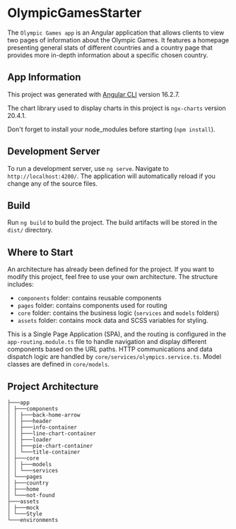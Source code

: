 # OlympicGamesStarter

The `Olympic Games app` is an Angular application that allows clients to view two pages of information about the Olympic Games. It features a homepage presenting general stats of different countries and a country page that provides more in-depth information about a specific chosen country.

## App Information

This project was generated with [Angular CLI](https://github.com/angular/angular-cli) version 16.2.7.

The chart library used to display charts in this project is `ngx-charts` version 20.4.1.

Don't forget to install your node_modules before starting (`npm install`).

## Development Server

To run a development server, use `ng serve`. Navigate to `http://localhost:4200/`. The application will automatically reload if you change any of the source files.

## Build

Run `ng build` to build the project. The build artifacts will be stored in the `dist/` directory.

## Where to Start

An architecture has already been defined for the project. If you want to modify this project, feel free to use your own architecture. The structure includes:

- `components` folder: contains reusable components
- `pages` folder: contains components used for routing
- `core` folder: contains the business logic (`services` and `models` folders)
- `assets` folder: contains mock data and SCSS variables for styling.

This is a Single Page Application (SPA), and the routing is configured in the `app-routing.module.ts` file to handle navigation and display different components based on the URL paths. HTTP communications and data dispatch logic are handled by `core/services/olympics.service.ts`. Model classes are defined in `core/models`.

## Project Architecture

```
├───app
│ ├───components
│ │ ├───back-home-arrow
│ │ ├───header
│ │ ├───info-container
│ │ ├───line-chart-container
│ │ ├───loader
│ │ ├───pie-chart-container
│ │ └───title-container
│ ├───core
│ │ ├───models
│ │ └───services
│ └───pages
│ ├───country
│ ├───home
│ └───not-found
├───assets
│ ├───mock
│ └───Style
└───environments
```
